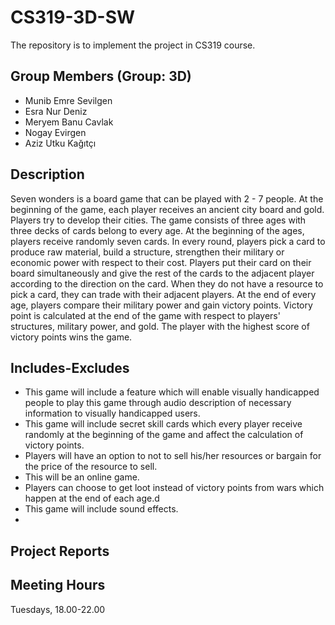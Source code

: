 # CS319-3D-SW
The repository is to implement the project in CS319 course.

Group Members (Group: 3D)
-------------------------
- Munib Emre Sevilgen
- Esra Nur Deniz
- Meryem Banu Cavlak
- Nogay Evirgen
- Aziz Utku Kağıtçı

Description
-----------
  Seven wonders is a board game that can be played with 2 - 7 people. At the beginning of the game, each player receives an ancient city board and gold. Players try to develop their cities. The game consists of three ages with three decks of cards belong to every age. At the beginning of the ages, players receive randomly seven cards. In every round, players pick a card to produce raw material, build a structure, strengthen their military or economic power with respect to their cost. Players put their card on their board simultaneously and give the rest of the cards to the adjacent player according to the direction on the card. When they do not have a resource to pick a card, they can trade with their adjacent players. At the end of every age, players compare their military power and gain victory points. Victory point is calculated at the end of the game with respect to players' structures, military power, and gold. The player with the highest score of victory points wins the game.

Includes-Excludes
-----------------
- This game will include a feature which will enable visually handicapped people to play this game through audio description of necessary information to visually handicapped users.
- This game will include secret skill cards which every player receive randomly at the beginning of the game and affect the calculation of victory points.
- Players will have an option to not to sell his/her resources or bargain for the price of the resource to sell.
- This will be an online game.
- Players can choose to get loot instead of victory points from wars which happen at the end of each age.d
- This game will include sound effects.
- 



Project Reports
---------------

Meeting Hours
-------------
Tuesdays, 18.00-22.00
